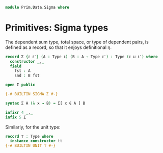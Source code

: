 <!--
```agda
open import Prim.Extension
open import Prim.Interval
open import Prim.Type
open import Prim.Kan
```
-->

```agda
module Prim.Data.Sigma where
```

# Primitives: Sigma types

The dependent sum type, total space, or type of dependent pairs, is
defined as a record, so that it enjoys definitional η.

```agda
record Σ {ℓ ℓ′} (A : Type ℓ) (B : A → Type ℓ′) : Type (ℓ ⊔ ℓ′) where
  constructor _,_
  field
    fst : A
    snd : B fst

open Σ public

{-# BUILTIN SIGMA Σ #-}

syntax Σ A (λ x → B) = Σ[ x ∈ A ] B

infixr 4 _,_
infix 5 Σ
```

Similarly, for the unit type:

```agda
record ⊤ : Type where
  instance constructor tt
{-# BUILTIN UNIT ⊤ #-}
```
